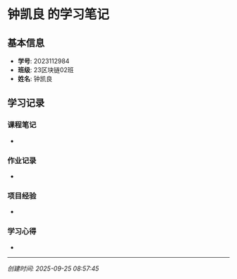 # 钟凯良 的学习笔记

## 基本信息
- **学号**: 2023112984
- **班级**: 23区块链02班
- **姓名**: 钟凯良

## 学习记录

### 课程笔记
- 

### 作业记录
- 

### 项目经验
- 

### 学习心得
- 

---
*创建时间: 2025-09-25 08:57:45*
